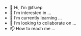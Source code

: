 - 👋 Hi, I’m @fsrep
- 👀 I’m interested in ...
- 🌱 I’m currently learning ...
- 💞️ I’m looking to collaborate on ...
- 📫 How to reach me ...

<!---
fsrep/fsrep is a ✨ special ✨ repository because its `README.md` (this file) appears on your GitHub profile.
You can click the Preview link to take a look at your changes.
--->
